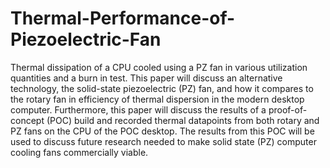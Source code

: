 # Thermal-Performance-of-Piezoelectric-Fan
Thermal dissipation of a CPU cooled using a PZ fan in various utilization quantities and a burn in test.
This paper will discuss an alternative technology, the solid-state piezoelectric (PZ) fan, and how it compares to the rotary fan in efficiency of thermal dispersion in the modern desktop computer. Furthermore, this paper will discuss the results of a proof-of-concept (POC) build and recorded thermal datapoints from both rotary and PZ fans on the CPU of the POC desktop. The results from this POC will be used to discuss future research needed to make solid state (PZ) computer cooling fans commercially viable.
